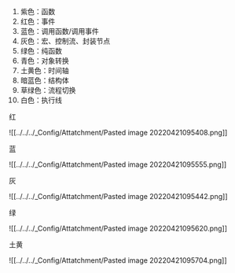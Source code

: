 1. 紫色：函数
2. 红色：事件
3. 蓝色：调用函数/调用事件
4. 灰色：宏、控制流、封装节点
5. 绿色：纯函数
6. 青色：对象转换
7. 土黄色：时间轴
8. 暗蓝色：结构体
9. 草绿色：流程切换
10. 白色：执行线





红

![[../../../_Config/Attatchment/Pasted image 20220421095408.png]]

蓝

![[../../../_Config/Attatchment/Pasted image 20220421095555.png]]

灰

![[../../../_Config/Attatchment/Pasted image 20220421095442.png]]

绿

![[../../../_Config/Attatchment/Pasted image 20220421095620.png]]

土黄

![[../../../_Config/Attatchment/Pasted image 20220421095704.png]]

